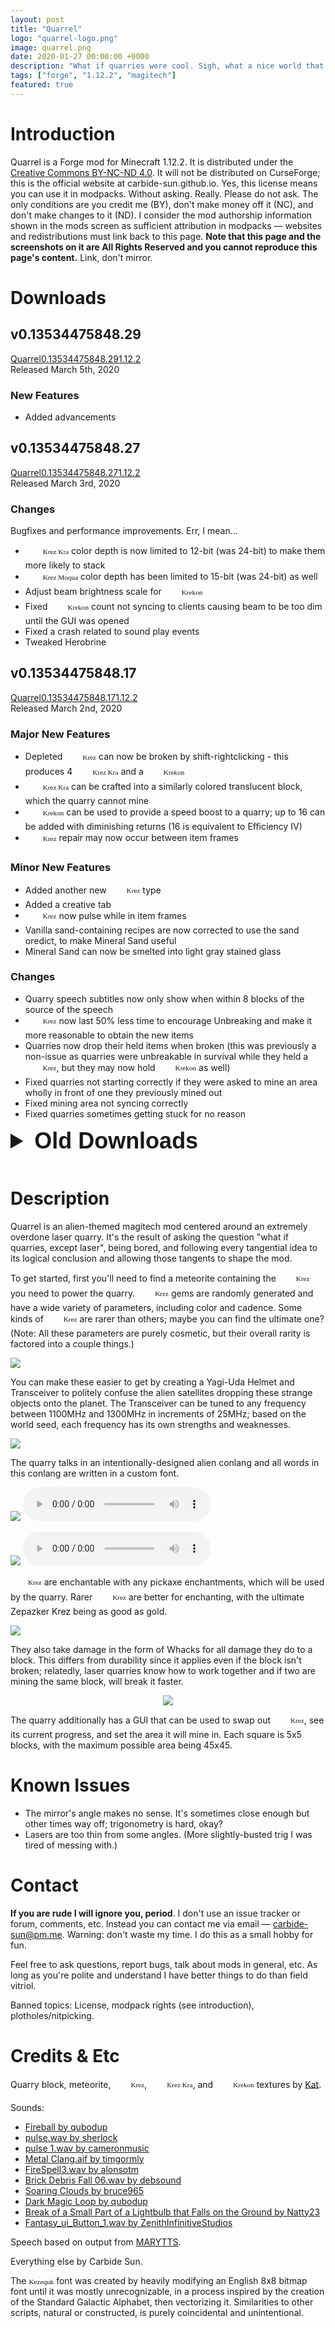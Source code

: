 ```yaml
---
layout: post
title: "Quarrel"
logo: "quarrel-logo.png"
image: quarrel.png
date: 2020-01-27 00:00:00 +0000
description: "What if quarries were cool. Sigh, what a nice world that would be. ...Hm, wait. There's no reason quarries couldn't be cool, is there?"
tags: ["forge", "1.12.2", "magitech"]
featured: true
---
```


<style>
span[k] {
	display: inline;
	font-family: 'Kezequk', serif;
	font-size: .8em;
}
span[k][krez]:after { content: "Krez"; }
span[k][krez-kra]:after { content: "Krez Kra"; }
span[k][krez-moqua]:after { content: "Krez Moqua"; }
span[k][krekon]:after { content: "Krekon"; }
span[k][kezequk]:after { content: "Kezequk"; }

span[k]:before { display: inline-block; margin-right: 4px; background-size: 24px 24px; width: 24px; height: 24px; vertical-align: middle; }
span[k][krez]:before { content: "";  background-image: url("{{site.baseurl}}/img/quarrel-krez-pic.png"); }
span[k][krez-kra]:before { content: ""; background-image: url("{{site.baseurl}}/img/quarrel-krez-kra-pic.png"); }
span[k][krez-moqua]:before { content: ""; background-image: url("{{site.baseurl}}/img/quarrel-krez-moqua-pic.png"); }
span[k][krekon]:before { content: ""; background-image: url("{{site.baseurl}}/img/quarrel-krekon-pic.png"); }
</style>

# Introduction
Quarrel is a Forge mod for Minecraft 1.12.2. It is distributed under the
[Creative Commons BY-NC-ND 4.0](https://creativecommons.org/licenses/by-nc-nd/4.0/).
It will not be distributed on CurseForge; this is the official website at
carbide-sun.github.io. Yes, this license means you can use it in modpacks.
Without asking. Really. Please do not ask. The only conditions are you credit
me (BY), don't make money off it (NC), and don't make changes to it (ND). I
consider the mod authorship information shown in the mods screen as sufficient
attribution in modpacks — websites and redistributions must link back to this
page. **Note that this page and the screenshots on it are All Rights Reserved
and you cannot reproduce this page's content.** Link, don't mirror.

# Downloads

## v0.13534475848.29
<a href="{{site.baseurl}}/dl/Quarrel-0.13534475848.29.jar" title="Download Quarrel Beta v0.13534475848.29 for Forge on Minecraft 1.12.2" class="download forge beta"><span class="title">Quarrel</span><span class="version">0.13534475848.29</span><span class="mcversion">1.12.2</span></a>  
Released <span class="time" data-timestamp="1583431200">March 5th, 2020</span>

### New Features
- Added advancements

## v0.13534475848.27
<a href="{{site.baseurl}}/dl/Quarrel-0.13534475848.27.jar" title="Download Quarrel Beta v0.13534475848.27 for Forge on Minecraft 1.12.2" class="download forge beta old"><span class="title">Quarrel</span><span class="version">0.13534475848.27</span><span class="mcversion">1.12.2</span></a>  
Released <span class="time" data-timestamp="1583258400">March 3rd, 2020</span>

### Changes
Bugfixes and performance improvements. Err, I mean...

- <span k krez-kra></span> color depth is now limited to 12-bit (was 24-bit) to make them more likely to stack
- <span k krez-moqua></span> color depth has been limited to 15-bit (was 24-bit) as well
- Adjust beam brightness scale for <span k krekon></span>
- Fixed <span k krekon></span> count not syncing to clients causing beam to be too dim until the GUI was opened
- Fixed a crash related to sound play events
- Tweaked Herobrine

## v0.13534475848.17
<a href="{{site.baseurl}}/dl/Quarrel-0.13534475848.17.jar" title="Download Quarrel Beta v0.13534475848.17 for Forge on Minecraft 1.12.2" class="download forge beta old"><span class="title">Quarrel</span><span class="version">0.13534475848.17</span><span class="mcversion">1.12.2</span></a>  
Released <span class="time" data-timestamp="1583172000">March 2nd, 2020</span>

### Major New Features

- Depleted <span k krez></span> can now be broken by shift-rightclicking - this produces 4 <span k krez-kra></span> and a <span k krekon></span>
- <span k krez-kra></span> can be crafted into a similarly colored translucent block, which the quarry cannot mine
- <span k krekon></span> can be used to provide a speed boost to a quarry; up to 16 can be added with diminishing returns (16 is equivalent to Efficiency IV)
- <span k krez></span> repair may now occur between item frames

### Minor New Features

- Added another new <span k krez></span> type
- Added a creative tab
- <span k krez></span> now pulse while in item frames
- Vanilla sand-containing recipes are now corrected to use the sand oredict, to make Mineral Sand useful
- Mineral Sand can now be smelted into light gray stained glass

### Changes

- Quarry speech subtitles now only show when within 8 blocks of the source of the speech
- <span k krez></span> now last 50% less time to encourage Unbreaking and make it more reasonable to obtain the new items
- Quarries now drop their held items when broken (this was previously a non-issue as quarries were unbreakable in survival while they held a <span k krez></span>, but they may now hold <span k krekon></span> as well)
- Fixed quarries not starting correctly if they were asked to mine an area wholly in front of one they previously mined out
- Fixed mining area not syncing correctly
- Fixed quarries sometimes getting stuck for no reason

<details markdown="1">
<summary style="font-family:'Livvic',sans-serif;font-size:36px;font-weight:bold;margin-bottom:15px">Old Downloads</summary>
## v0.13534475848.10
<a href="{{site.baseurl}}/dl/Quarrel-0.13534475848.10.jar" title="Download Quarrel Alpha v0.13534475848.10 for Forge on Minecraft 1.12.2" class="download forge alpha old"><span class="title">Quarrel</span><span class="version">0.13534475848.10</span><span class="mcversion">1.12.2</span></a>  
Released <span class="time" data-timestamp="1582999200">February 29th, 2020</span>

### Major New Features

- Quarries now turn lava into obsidian or cobblestone
- Quarries can now insert directly into IItemHandler pipes such as Thermal Dynamics itemducts
- Quarries can now insert directly into IItemTransactor pipes such as BuildCraft transport pipes
- Quarries will stop and complain every 30 seconds if they are outputting into a tile and it stops accepting output

### Fixes

- <span k krez></span> shift clicking now works correctly
- Fixed activation/deactivation sounds being way too loud

## v0.13534475848.0
<a href="{{site.baseurl}}/dl/Quarrel-0.13534475848.0.jar" title="Download Quarrel Alpha v0.13534475848.0 for Forge on Minecraft 1.12.2" class="download forge alpha old"><span class="title">Quarrel</span><span class="version">0.13534475848.0</span><span class="mcversion">1.12.2</span></a>  
Released <span class="time" data-timestamp="1582912800">February 28th, 2020</span>

### Major New Features

- <span k krez></span> may now be repaired by dropping two of them on the ground at different heights; the one higher up will transfer its durability to the lower one, with speed dependent on height difference
- <span k krez></span> no longer despawn when on the ground
- Quarries now evaporate water into Mineral Sand to prevent flooding
- Added Herobrine

### Minor New Features

- Added new <span k krez></span> types
- Added config option to adjust meteor rarity

### Fixes

- Made meteors rarer when not holding an active Transceiver
- Quarry speech now belongs to the "Voice/Speech" sound category
- Fixed various effects not working in multiplayer
- Fixed quarries deactivating before they finished "downloading" items
- Fixed meteor spawns flying into unloaded chunks
- Meteors may no longer fall in non-"surface" worlds
- <span k krez></span> may no longer be enchanted with Mending (it did nothing)
- Mirror rendering has been tweaked slightly

## v0.13531843206.3
<a href="{{site.baseurl}}/dl/Quarrel-0.13531843206.3.jar" title="Download Quarrel Alpha v0.13531843206.3 for Forge on Minecraft 1.12.2" class="download forge alpha old"><span class="title">Quarrel</span><span class="version">0.13531843206.3</span><span class="mcversion">1.12.2</span></a>  
Released <span class="time" data-timestamp="1580666400">February 2nd, 2020</span>

### Major New Features

- Initial public release
</details>

# Description
Quarrel is an alien-themed magitech mod centered around an extremely overdone
laser quarry. It's the result of asking the question "what if quarries, except
laser", being bored, and following every tangential idea to its logical
conclusion and allowing those tangents to shape the mod.

To get started, first you'll need to find a meteorite containing the <span k krez></span>
you need to power the quarry. <span k krez></span> gems are randomly
generated and have a wide variety of parameters, including color and cadence. Some
kinds of <span k krez></span> are rarer than others; maybe you can
find the ultimate one? (Note: All these parameters are purely cosmetic, but their
overall rarity is factored into a couple things.)

![]({{site.baseurl}}/img/quarrel-krez.png)

You can make these easier to get by creating a Yagi-Uda Helmet and Transceiver
to politely confuse the alien satellites dropping these strange objects onto the
planet. The Transceiver can be tuned to any frequency between 1100MHz and 1300MHz
in increments of 25MHz; based on the world seed, each frequency has its own
strengths and weaknesses.

![]({{site.baseurl}}/img/quarrel-uda.png)

The quarry talks in an intentionally-designed alien conlang and all words in
this conlang are written in a custom font.

![]({{site.baseurl}}/img/quarrel-speaking-1.png) <audio src="{{site.baseurl}}/audio/quarrel-ready.mp3" controls></audio>

![]({{site.baseurl}}/img/quarrel-speaking-2.png) <audio src="{{site.baseurl}}/audio/quarrel-nogem.mp3" controls></audio>

<span k krez></span> are enchantable with any pickaxe enchantments,
which will be used by the quarry. Rarer <span k krez></span>
are better for enchanting, with the ultimate <span class="kezequk">Zepazker Krez</span>
being as good as gold.

![]({{site.baseurl}}/img/quarrel-enchanting.png)

They also take damage in the form of Whacks for all damage they do to a block.
This differs from durability since it applies even if the block isn't broken;
relatedly, laser quarries know how to work together and if two are mining the
same block, will break it faster.

<center>
<img src="{{site.baseurl}}/img/quarrel-interface.png">
</center>

The quarry additionally has a GUI that can be used to swap out <span k krez></span>,
see its current progress, and set the area it will mine in. Each square
is 5x5 blocks, with the maximum possible area being 45x45.

# Known Issues

* The mirror's angle makes no sense. It's sometimes close enough but other times
  way off; trigonometry is hard, okay?
* Lasers are too thin from some angles. (More slightly-busted trig I was tired
  of messing with.)

# Contact

**If you are rude I will ignore you, period**. I don't use an issue tracker or
forum, comments, etc. Instead you can contact me via email — [carbide-sun@pm.me](mailto:carbide-sun@pm.me).
Warning: don't waste my time. I do this as a small hobby for fun.

Feel free to ask questions, report bugs, talk about mods in general, etc. As
long as you're polite and understand I have better things to do than field
vitriol.

Banned topics: License, modpack rights (see introduction), plotholes/nitpicking.

# Credits & Etc

Quarry block, meteorite, <span k krez></span>, <span k krez-kra></span>, and <span k krekon></span> textures by [Kat](https://kat.blue).

Sounds:
* [Fireball by qubodup](https://freesound.org/people/qubodup/sounds/442827/)
* [pulse.wav by sherlock](https://freesound.org/people/sherlock/sounds/22664/)
* [pulse 1.wav by cameronmusic](https://freesound.org/people/cameronmusic/sounds/138421/)
* [Metal Clang.aif by timgormly](https://freesound.org/people/timgormly/sounds/170959/)
* [FireSpell3.wav by alonsotm](https://freesound.org/people/alonsotm/sounds/396500/)
* [Brick Debris Fall 06.wav by debsound](https://freesound.org/people/debsound/sounds/437602/)
* [Soaring Clouds by bruce965](https://freesound.org/people/bruce965/sounds/464108/)
* [Dark Magic Loop by qubodup](https://freesound.org/people/qubodup/sounds/442825/)
* [Break of a Small Part of a Lightbulb that Falls on the Ground by Natty23](https://freesound.org/people/Natty23/sounds/349246/)
* [Fantasy_ui_Button_1.wav by ZenithInfinitiveStudios](https://freesound.org/people/ZenithInfinitiveStudios/sounds/376747/)

Speech based on output from [MARYTTS](http://mary.dfki.de/).

Everything else by Carbide Sun.

The <span k kezequk></span> font was created by heavily modifying an English
8x8 bitmap font until it was mostly unrecognizable, in a process inspired by
the creation of the Standard Galactic Alphabet, then vectorizing it. Similarities
to other scripts, natural or constructed, is purely coincidental and unintentional.
